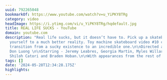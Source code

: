 ```yaml
---
uuid: 792265048
bookmarkOf: https://www.youtube.com/watch?v=u_YiPKY8TRg
category: video
headImage: https://i.ytimg.com/vi/u_YiPKY8TRg/hqdefault.jpg
title: REAL LIFE SUCKS - YouTube
domain: youtube.com
description: "Real life sucks, but it doesn’t have to. Pick up a skateboard and transport
  yourself to a much better reality. Toy machine skateboard video #10 can help you
  transition from a sucky existence to an incredible one.\n\nDirected and Edited by
  Don Luong \n\nStarring - Jeremy Leabres, Georgia Martin, Myles Willard, Axel Cruysberghs,
  Shiloh Catori and Braden Hoban.\n\nWith appearances from the rest of the team!"
tags: []
date: '2024-05-28T12:34:28.175Z'
highlights: 
---
```




